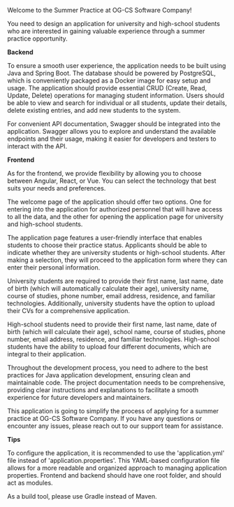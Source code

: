 Welcome to the Summer Practice at OG-CS Software Company!

You need to design an application for university and high-school students who are interested in gaining valuable experience through a summer practice opportunity.

**Backend**

To ensure a smooth user experience, the application needs to be built using Java and Spring Boot. The database should be powered by PostgreSQL, which is conveniently packaged as a Docker image for easy setup and usage. The application should provide essential CRUD (Create, Read, Update, Delete) operations for managing student information. Users should be able to view and search for individual or all students, update their details, delete existing entries, and add new students to the system.

For convenient API documentation, Swagger should be integrated into the application. Swagger allows you to explore and understand the available endpoints and their usage, making it easier for developers and testers to interact with the API.

**Frontend**

As for the frontend, we provide flexibility by allowing you to choose between Angular, React, or Vue. You can select the technology that best suits your needs and preferences.

The welcome page of the application should offer two options. One for entering into the application for authorized personnel that will have access to all the data, and the other for opening the application page for university and high-school students.

The application page features a user-friendly interface that enables students to choose their practice status. Applicants should be able to indicate whether they are university students or high-school students. After making a selection, they will proceed to the application form where they can enter their personal information.

University students are required to provide their first name, last name, date of birth (which will automatically calculate their age), university name, course of studies, phone number, email address, residence, and familiar technologies. Additionally, university students have the option to upload their CVs for a comprehensive application.

High-school students need to provide their first name, last name, date of birth (which will calculate their age), school name, course of studies, phone number, email address, residence, and familiar technologies. High-school students have the ability to upload four different documents, which are integral to their application.

Throughout the development process, you need to adhere to the best practices for Java application development, ensuring clean and maintainable code. The project documentation needs to be comprehensive, providing clear instructions and explanations to facilitate a smooth experience for future developers and maintainers.

This application is going to simplify the process of applying for a summer practice at OG-CS Software Company. If you have any questions or encounter any issues, please reach out to our support team for assistance.

**Tips**

To configure the application, it is recommended to use the 'application.yml' file instead of 'application.properties'. This YAML-based configuration file allows for a more readable and organized approach to managing application properties. Frontend and backend should have one root folder, and should act as modules.

As a build tool, please use Gradle instead of Maven.

